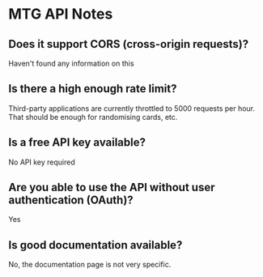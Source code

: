 # MTG API Notes

## Does it support CORS (cross-origin requests)?

Haven't found any information on this

## Is there a high enough rate limit?

Third-party applications are currently throttled to 5000 requests per hour. That should be enough for randomising cards, etc.

## Is a free API key available?

No API key required

## Are you able to use the API without user authentication (OAuth)?

Yes

## Is good documentation available?

No, the documentation page is not very specific.
